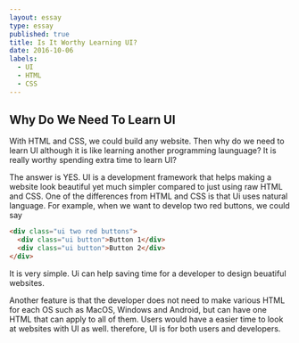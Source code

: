 ```yaml
---
layout: essay
type: essay
published: true
title: Is It Worthy Learning UI? 
date: 2016-10-06
labels:
  - UI
  - HTML
  - CSS
---
```


## Why Do We Need To Learn UI

With HTML and CSS, we could build any website. Then why do we need to learn UI although it is like learning another programming launguage?  It is really worthy spending extra time to learn UI?

The answer is YES.  UI is a development framework that helps making a website look beautiful yet much simpler compared to just using raw HTML and CSS.  One of the differences from HTML and CSS is that Ui uses natural language. For example, when we want to develop two red buttons, we could say

```html
<div class="ui two red buttons">
  <div class="ui button">Button 1</div>
  <div class="ui button">Button 2</div>
</div>
```

It is very simple.  Ui can help saving time for a developer to design beuatiful websites.

Another feature is that the developer does not need to make various HTML for each OS such as MacOS, Windows and Android, but can have one HTML that can apply to all of them.  Users would have a easier time to look at websites with UI as well.  therefore, UI is for both users and developers.
